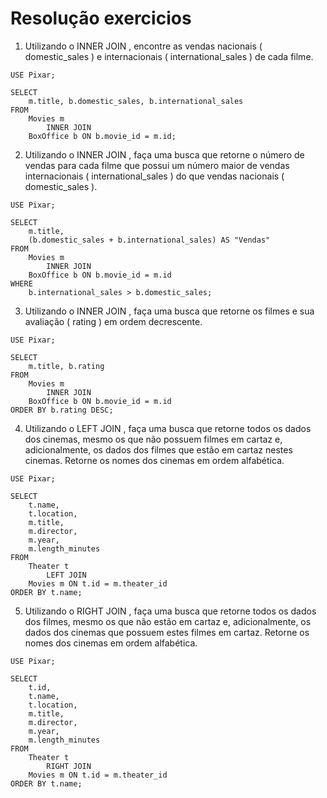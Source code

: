 # Resolução exercicios 

 1. Utilizando o INNER JOIN , encontre as vendas nacionais ( domestic_sales ) e internacionais ( international_sales ) de cada filme.

```console
USE Pixar;

SELECT
    m.title, b.domestic_sales, b.international_sales
FROM
    Movies m
        INNER JOIN
    BoxOffice b ON b.movie_id = m.id;
```

 2. Utilizando o INNER JOIN , faça uma busca que retorne o número de vendas para cada filme que possui um número maior de vendas internacionais ( international_sales ) do que vendas nacionais ( domestic_sales ).

```console
USE Pixar;

SELECT
    m.title, 
    (b.domestic_sales + b.international_sales) AS "Vendas"
FROM
    Movies m
        INNER JOIN
    BoxOffice b ON b.movie_id = m.id
WHERE
    b.international_sales > b.domestic_sales;
```

 3. Utilizando o INNER JOIN , faça uma busca que retorne os filmes e sua avaliação ( rating ) em ordem decrescente.

```console
USE Pixar;

SELECT
    m.title, b.rating
FROM
    Movies m
        INNER JOIN
    BoxOffice b ON b.movie_id = m.id
ORDER BY b.rating DESC;
```

 4. Utilizando o LEFT JOIN , faça uma busca que retorne todos os dados dos cinemas, mesmo os que não possuem filmes em cartaz e, adicionalmente, os dados dos filmes que estão em cartaz nestes cinemas. Retorne os nomes dos cinemas em ordem alfabética.

```console
USE Pixar;

SELECT
    t.name,
    t.location,
    m.title,
    m.director,
    m.year,
    m.length_minutes
FROM
    Theater t
        LEFT JOIN
    Movies m ON t.id = m.theater_id
ORDER BY t.name;
```

 5. Utilizando o RIGHT JOIN , faça uma busca que retorne todos os dados dos filmes, mesmo os que não estão em cartaz e, adicionalmente, os dados dos cinemas que possuem estes filmes em cartaz. Retorne os nomes dos cinemas em ordem alfabética.

```console
USE Pixar;

SELECT
    t.id,
    t.name,
    t.location,
    m.title,
    m.director,
    m.year,
    m.length_minutes
FROM
    Theater t
        RIGHT JOIN
    Movies m ON t.id = m.theater_id
ORDER BY t.name;
```
